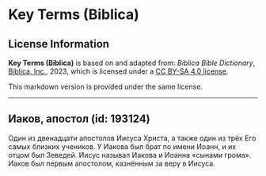 # Key Terms (Biblica)

## License Information

**Key Terms (Biblica)** is based on and adapted from: _Biblica Bible Dictionary_, [Biblica, Inc.](https://www.biblica.com/), 2023, which is licensed under a [CC BY-SA 4.0 license](https://creativecommons.org/licenses/by-sa/4.0/legalcode.en).

This markdown version is provided under the same license.



--------------------------------

## Иаков, апостол (id: 193124)

Один из двенадцати апостолов Иисуса Христа, а также один из трёх Его самых близких учеников. У Иакова был брат по имени Иоанн, и их отцом был Зеведей. Иисус называл Иакова и Иоанна «сынами грома». Иаков был первым апостолом, казнённым за веру в Иисуса.


